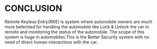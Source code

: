 # CONCLUSION
 Remote Keyless Entry(RKE) is system where automobile owners are much more befenited for handling the automobile like Lock & Unlock the car in remote and monitoring the status of the automobile. The scope of this system is huge in automobiles.This is the Better Security system with no need of direct human interactions with the car.
